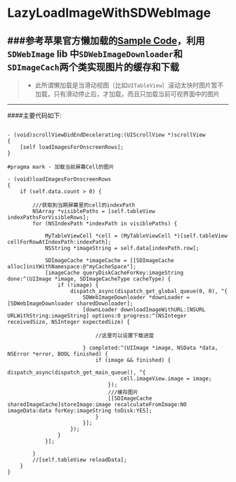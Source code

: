 # LazyLoadImageWithSDWebImage
###参考苹果官方懒加载的[Sample Code](https://developer.apple.com/library/ios/samplecode/LazyTableImages/Introduction/Intro.html#//apple_ref/doc/uid/DTS40009394)，利用`SDWebImage` lib 中`SDWebImageDownloader`和`SDImageCach`两个类实现图片的缓存和下载
----
>* 此所谓懒加载是当滑动视图（比如`UITableView`）滚动太快时图片暂不加载，只有滑动停止后，才加载，而且只加载当前可视界面中的图片

----
####主要代码如下:
```objc

- (void)scrollViewDidEndDecelerating:(UIScrollView *)scrollView
{
    [self loadImagesForOnscreenRows];
}

#pragma mark - 加载当前屏幕Cell的图片

- (void)loadImagesForOnscreenRows
{
    if (self.data.count > 0) {
        
        ///获取到当期屏幕里的cell的indexPath
        NSArray *visiblePaths = [self.tableView indexPathsForVisibleRows];
        for (NSIndexPath *indexPath in visiblePaths) {
            
            MyTableViewCell *cell = (MyTableViewCell *)[self.tableView cellForRowAtIndexPath:indexPath];
            NSString *imageString = self.data[indexPath.row];
            
            SDImageCache *imageCache = [[SDImageCache alloc]initWithNamespace:@"myCacheSpace"];
            [imageCache queryDiskCacheForKey:imageString done:^(UIImage *image, SDImageCacheType cacheType) {
                if (!image) {
                    dispatch_async(dispatch_get_global_queue(0, 0), ^{
                        SDWebImageDownloader *downLoader = [SDWebImageDownloader sharedDownloader];
                        [downLoader downloadImageWithURL:[NSURL URLWithString:imageString] options:0 progress:^(NSInteger receivedSize, NSInteger expectedSize) {
                            
                            //这里可以设置下载进度
                            
                        } completed:^(UIImage *image, NSData *data, NSError *error, BOOL finished) {
                            if (image && finished) {
                                dispatch_async(dispatch_get_main_queue(), ^{
                                    cell.imageView.image = image;
                                });
                                ///缓存图片
                                [[SDImageCache sharedImageCache]storeImage:image recalculateFromImage:NO imageData:data forKey:imageString toDisk:YES];
                            }
                        }];
                    });
                }
            }];
            
        }
        //[self.tableView reloadData];
    }
}

```

